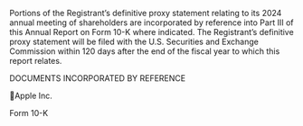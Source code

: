 Portions of the Registrant’s definitive proxy statement relating to its 2024 annual meeting of shareholders are incorporated by reference into Part
III  of  this  Annual  Report  on  Form  10-K  where  indicated.  The  Registrant’s  definitive  proxy  statement  will  be  filed  with  the  U.S.  Securities  and
Exchange Commission within 120 days after the end of the fiscal year to which this report relates.

DOCUMENTS INCORPORATED BY REFERENCE

Apple Inc.

Form 10-K